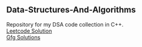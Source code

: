 ## Data-Structures-And-Algorithms
Repository for my DSA code collection in C++. <br>
[Leetcode Solution](https://github.com/CyberBoyAyush/LeetCode) <br>
[Gfg Solutions](https://github.com/CyberBoyAyush/gfg)